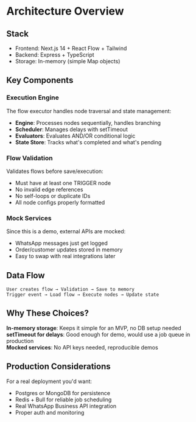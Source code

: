 # Architecture Overview

## Stack

- Frontend: Next.js 14 + React Flow + Tailwind
- Backend: Express + TypeScript
- Storage: In-memory (simple Map objects)

## Key Components

### Execution Engine
The flow executor handles node traversal and state management:
- **Engine**: Processes nodes sequentially, handles branching
- **Scheduler**: Manages delays with setTimeout
- **Evaluators**: Evaluates AND/OR conditional logic
- **State Store**: Tracks what's completed and what's pending

### Flow Validation
Validates flows before save/execution:
- Must have at least one TRIGGER node
- No invalid edge references
- No self-loops or duplicate IDs
- All node configs properly formatted

### Mock Services
Since this is a demo, external APIs are mocked:
- WhatsApp messages just get logged
- Order/customer updates stored in memory
- Easy to swap with real integrations later

## Data Flow

```
User creates flow → Validation → Save to memory
Trigger event → Load flow → Execute nodes → Update state
```

## Why These Choices?

**In-memory storage**: Keeps it simple for an MVP, no DB setup needed  
**setTimeout for delays**: Good enough for demo, would use a job queue in production  
**Mocked services**: No API keys needed, reproducible demos

## Production Considerations

For a real deployment you'd want:
- Postgres or MongoDB for persistence
- Redis + Bull for reliable job scheduling  
- Real WhatsApp Business API integration
- Proper auth and monitoring
